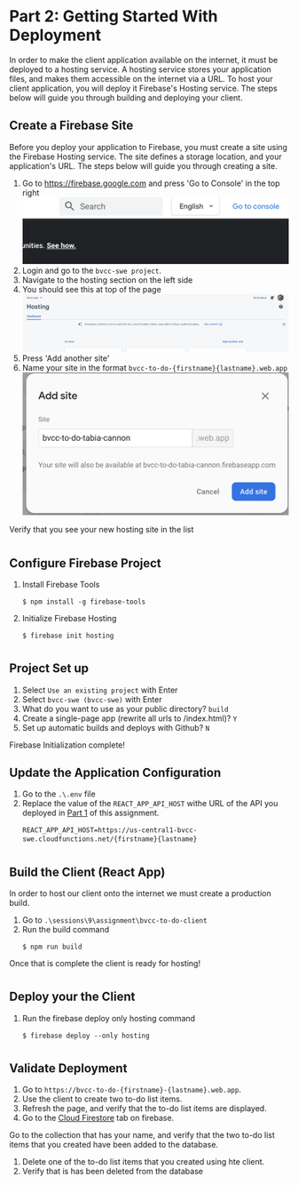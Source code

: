# Part 2: Getting Started With Deployment
In order to make the client application available on the internet, it must be deployed to a hosting service. A hosting service stores your application files, and makes them accessible on the internet via a  URL. To host your client application, you will deploy it Firebase's Hosting service. The steps below will guide you through building and deploying your client.

## Create a Firebase Site
Before you deploy your application to Firebase, you must create a site using the Firebase Hosting service. The site defines a storage location, and your application's URL. The steps below will guide you through creating a site.

1. Go to https://firebase.google.com and press 'Go to Console' in the top right ![console](./images/gtoconsole.png)
1. Login and go to the `bvcc-swe project`.
1. Navigate to the hosting section on the left side
1. You should see this at top of the page ![Hosting](./images/hostingheader.png)
1. Press 'Add another site'
1. Name your site in the format `bvcc-to-do-{firstname}{lastname}.web.app` ![Hosting](./images/addsite.png)

Verify that you see your new hosting site in the list 

#
## Configure Firebase Project
 1. Install Firebase Tools 
    ```
    $ npm install -g firebase-tools
    ```
2. Initialize Firebase Hosting
    ```
    $ firebase init hosting
    ```
#
## Project Set up
1. Select `Use an existing project` with Enter
1. Select `bvcc-swe (bvcc-swe)` with Enter
1. What do you want to use as your public directory? `build` 
1. Create a single-page app (rewrite all urls to /index.html)? `Y`
1. Set up automatic builds and deploys with Github? `N`

Firebase Initialization complete!

## Update the Application Configuration
1. Go to the `.\.env` file 
1. Replace the value of the `REACT_APP_API_HOST` withe URL of the API you deployed in [Part 1](../bvcc-to-do-api/README.md) of this assignment.
    ```
    REACT_APP_API_HOST=https://us-central1-bvcc-swe.cloudfunctions.net/{firstname}{lastname}
    ```
#
## Build the Client (React App)
In order to host our client onto the internet we must create a production build. 

1. Go to `.\sessions\9\assignment\bvcc-to-do-client` 
1. Run the build command 
    ```
    $ npm run build
    ``` 
Once that is complete the client is ready for hosting!

#
## Deploy your the Client
1. Run the firebase deploy only hosting command
    ```
    $ firebase deploy --only hosting
    ```

#
## Validate Deployment
1. Go to `https://bvcc-to-do-{firstname}-{lastname}.web.app`.
1. Use the client to create two to-do list items. 
1. Refresh the page, and verify that the to-do list items are displayed.
1. Go to the [Cloud Firestore](https://console.firebase.google.com/project/bvcc-swe/firestore) tab on firebase.

Go to the collection that has your name, and verify that the two to-do list items that you created have been added to the database.

1. Delete one of the to-do list items that you created using hte client. 
1. Verify that is has been deleted from the database
 
 
 
 
 
 
 
